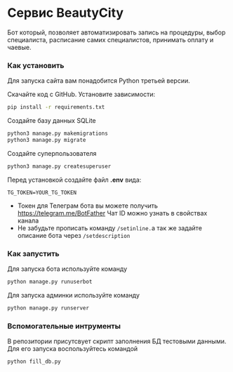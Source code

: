 # Сервис BeautyCity

Бот который, позволяет автоматизировать запись на процедуры, выбор специалиста, расписание самих специалистов, принимать оплату и чаевые.

### Как установить
Для запуска сайта вам понадобится Python третьей версии.

Скачайте код с GitHub. Установите зависимости:

```sh
pip install -r requirements.txt
```

Создайте базу данных SQLite

```sh
python3 manage.py makemigrations
python3 manage.py migrate
```
Создайте суперпользователя
```sh
python3 manage.py createsuperuser
```

Перед установкой создайте файл **.env** вида:
```properties
TG_TOKEN=YOUR_TG_TOKEN
```
- Токен для Телеграм бота вы можете получить https://telegram.me/BotFather Чат ID можно узнать в свойствах канала
- Не забудьте прописать команду `/setinline.`а так же задайте описание бота через `/setdescription`

### Как запустить
Для запуска бота используйте команду
```sh
python manage.py runuserbot
```

Для запуска админки используйте команду
```sh
python manage.py runserver
```

### Вспомогательные интрументы
В репозитории присутсвует скрипт заполнения БД тестовыми данными. Для его запуска воспользуйтесь командой
```sh
python fill_db.py
```